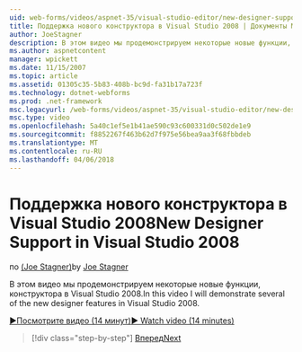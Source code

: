 ```yaml
---
uid: web-forms/videos/aspnet-35/visual-studio-editor/new-designer-support-in-visual-studio-2008
title: Поддержка нового конструктора в Visual Studio 2008 | Документы Microsoft
author: JoeStagner
description: В этом видео мы продемонстрируем некоторые новые функции, конструктора в Visual Studio 2008.
ms.author: aspnetcontent
manager: wpickett
ms.date: 11/15/2007
ms.topic: article
ms.assetid: 01305c35-5b83-408b-bc9d-fa31b17a723f
ms.technology: dotnet-webforms
ms.prod: .net-framework
msc.legacyurl: /web-forms/videos/aspnet-35/visual-studio-editor/new-designer-support-in-visual-studio-2008
msc.type: video
ms.openlocfilehash: 5a40c1ef5e1b41ae590c93c600331d0c502de1e9
ms.sourcegitcommit: f8852267f463b62d7f975e56bea9aa3f68fbbdeb
ms.translationtype: MT
ms.contentlocale: ru-RU
ms.lasthandoff: 04/06/2018
---
```

<a name="new-designer-support-in-visual-studio-2008"></a><span data-ttu-id="9c5e1-103">Поддержка нового конструктора в Visual Studio 2008</span><span class="sxs-lookup"><span data-stu-id="9c5e1-103">New Designer Support in Visual Studio 2008</span></span>
====================
<span data-ttu-id="9c5e1-104">по [(Joe Stagner)](https://github.com/JoeStagner)</span><span class="sxs-lookup"><span data-stu-id="9c5e1-104">by [Joe Stagner](https://github.com/JoeStagner)</span></span>

<span data-ttu-id="9c5e1-105">В этом видео мы продемонстрируем некоторые новые функции, конструктора в Visual Studio 2008.</span><span class="sxs-lookup"><span data-stu-id="9c5e1-105">In this video I will demonstrate several of the new designer features in Visual Studio 2008.</span></span>

[<span data-ttu-id="9c5e1-106">&#9654;Посмотрите видео (14 минут)</span><span class="sxs-lookup"><span data-stu-id="9c5e1-106">&#9654; Watch video (14 minutes)</span></span>](https://channel9.msdn.com/Blogs/ASP-NET-Site-Videos/new-designer-support-in-visual-studio-2008)

> [!div class="step-by-step"]
> [<span data-ttu-id="9c5e1-107">Вперед</span><span class="sxs-lookup"><span data-stu-id="9c5e1-107">Next</span></span>](javascript-intellisense-support-in-visual-studio-2008.md)
